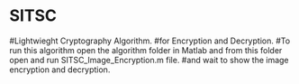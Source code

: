 # SITSC
#Lightwieght Cryptography Algorithm. 
#for Encryption and Decryption.
#To run this algorithm open the algorithm folder in Matlab and from this folder open and run SITSC_Image_Encryption.m file.
#and wait to show the image encryption and decryption.
